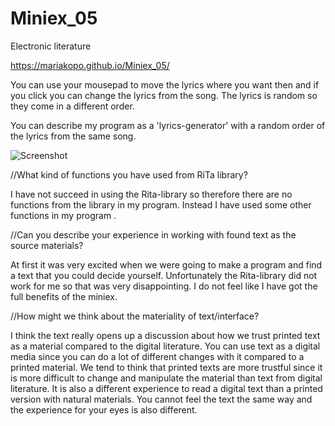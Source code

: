 # Miniex_05
Electronic literature

https://mariakopo.github.io/Miniex_05/


You can use your mousepad to move the lyrics where you want then and if you click you can change the lyrics from the song. The lyrics is random so they come in a different order. 

You can describe my program as a 'lyrics-generator' with a random order of the lyrics from the same song. 

![Screenshot](https://github.com/mariakopo/Miniex_05/blob/gh-pages/Sk%C3%A6rmbillede%202017-03-12%20kl.%2012.58.43.png)



//What kind of functions you have used from RiTa library?

I have not succeed in using the Rita-library so therefore there are no functions from the library in my program. Instead I have used some other functions in my program .
		 
     

//Can you describe your experience in working with found text as the source materials?

At first it was very excited when we were going to make a program and find a text that you could decide yourself. Unfortunately the Rita-library did not work for me so that was very disappointing. I do not feel like I have got the full benefits of the miniex. 
		


//How might we think about the materiality of text/interface?
		
I think the text really opens up a discussion about how we trust printed text as a material compared to the digital literature. You can use text as a digital media since you can do a lot of different changes with it compared to a printed material. We tend to think that printed texts are more trustful since it is more difficult to change and manipulate the material than text from digital literature. 
It is also a different experience to read a digital text than a printed version with natural materials. You cannot feel the text the same way and the experience for your eyes is also different. 
